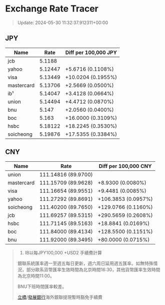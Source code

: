 # Exchange Rate Tracer

> Update: 2024-05-30 11:32:37.912311+00:00

## JPY

| Name       |    Rate | Diff per 100,000 JPY   |
|------------|---------|------------------------|
| jcb        | 5.1188  |                        |
| yahoo      | 5.12447 | +5.6716 (0.1108%)      |
| visa       | 5.13449 | +10.0204 (0.1955%)     |
| mastercard | 5.13706 | +2.5669 (0.0500%)      |
| ib¹        | 5.14047 | +3.4128 (0.0664%)      |
| union      | 5.14494 | +4.4712 (0.0870%)      |
| bnu        | 5.147   | +2.0560 (0.0400%)      |
| boc        | 5.163   | +16.0000 (0.3109%)     |
| hsbc       | 5.18122 | +18.2245 (0.3530%)     |
| soicheong  | 5.19876 | +17.5355 (0.3384%)     |

## CNY

| Name       | Rate                | Diff per 100,000 CNY   |
|------------|---------------------|------------------------|
| union      | 111.14816	(89.9700) |                        |
| mastercard | 111.15709	(89.9628) | +8.9300 (0.0080%)      |
| visa       | 111.16654	(89.9551) | +9.4481 (0.0085%)      |
| yahoo      | 111.27292	(89.8691) | +106.3853 (0.0957%)    |
| soicheong  | 111.40200	(89.7650) | +129.0766 (0.1160%)    |
| jcb        | 111.69257	(89.5315) | +290.5659 (0.2608%)    |
| hsbc       | 111.71145	(89.5163) | +18.8841 (0.0169%)     |
| boc        | 111.84000	(89.4134) | +128.5500 (0.1151%)    |
| bnu        | 111.92000	(89.3495) | +80.0000 (0.0715%)     |


> 1. IB以每JPY100,000 +USD2 手續費計算
>
> 銀聯系統匯率週一至週五每日更新，週六周日延用週五匯率。如無特殊情況，部分歐系貨幣匯率生效時間為北京時間16:30，其他貨幣匯率生效時間為北京時間11:00。
>
> BNU下班時間匯率較差。
>
> [立橋](https://www.wlbank.com.mo/uploads/ueditor/file/20181211/1544536513900230.pdf)/[發展銀行](https://www.mdb.com.mo/Service_Charges_20230728.pdf)海外銀聯提現暫時豁免手續費

